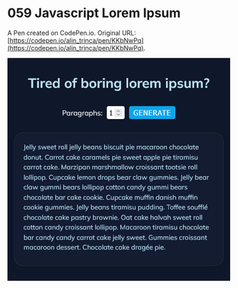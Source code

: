 # 059 Javascript Lorem Ipsum

A Pen created on CodePen.io. Original URL: [https://codepen.io/alin_trinca/pen/KKbNwPq](https://codepen.io/alin_trinca/pen/KKbNwPq).

![Javascript Lorem Ipsum Screenshot](javascript-lorem-ipsum.png)
